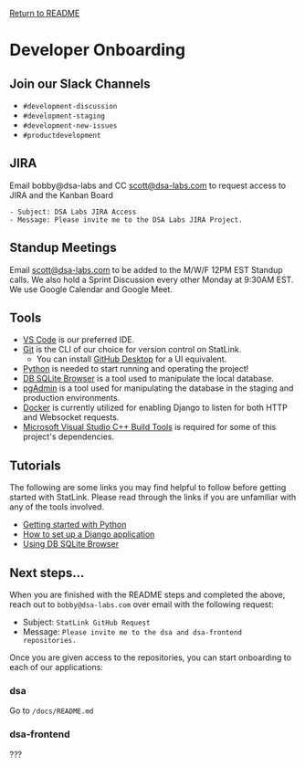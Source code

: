 [Return to README](../README.md)

# Developer Onboarding

## Join our Slack Channels

- `#development-discussion`
- `#development-staging`
- `#development-new-issues`
- `#productdevelopment`

## JIRA

Email bobby@dsa-labs and CC scott@dsa-labs.com to request access to JIRA and the Kanban Board

    - Subject: DSA Labs JIRA Access
    - Message: Please invite me to the DSA Labs JIRA Project.

## Standup Meetings

Email scott@dsa-labs.com to be added to the M/W/F 12PM EST Standup calls. We also hold a Sprint Discussion every other Monday at 9:30AM EST. We use Google Calendar and Google Meet.

## Tools

- [VS Code](https://code.visualstudio.com/) is our preferred IDE.
- [Git](https://git-scm.com/) is the CLI of our choice for version control on StatLink.
    - You can install [GitHub Desktop](https://desktop.github.com/download/) for a UI equivalent. 
- [Python](https://www.python.org/downloads/) is needed to start running and operating the project!
- [DB SQLite Browser](https://sqlitebrowser.org/) is a tool used to manipulate the local database.
- [pgAdmin](https://www.pgadmin.org/) is a tool used for manipulating the database in the staging and production environments.
- [Docker](https://www.docker.com/) is currently utilized for enabling Django to listen for both HTTP and Websocket requests.
- [Microsoft Visual Studio C++ Build Tools](https://visualstudio.microsoft.com/downloads/?q=build+tools) is required for some of this project's dependencies.

## Tutorials

The following are some links you may find helpful to follow before getting started with StatLink. Please read through the links if you are unfamiliar with any of the tools involved.
- [Getting started with Python](https://code.visualstudio.com/docs/python/python-tutorial)
- [How to set up a Django application](https://docs.djangoproject.com/en/4.2/intro/tutorial01/)
- [Using DB SQLite Browser](https://datacarpentry.org/sql-socialsci/02-db-browser.html)

## Next steps...

When you are finished with the README steps and completed the above, reach out to `bobby@dsa-labs.com` over email with the following request:

- Subject: `StatLink GitHub Request`
- Message: `Please invite me to the dsa and dsa-frontend repositories.`

Once you are given access to the repositories, you can start onboarding to each of our applications:

### dsa

Go to `/docs/README.md`

### dsa-frontend

???